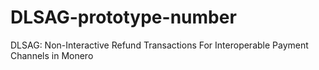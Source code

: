 # DLSAG-prototype-number
DLSAG: Non-Interactive Refund Transactions For Interoperable Payment Channels in Monero
